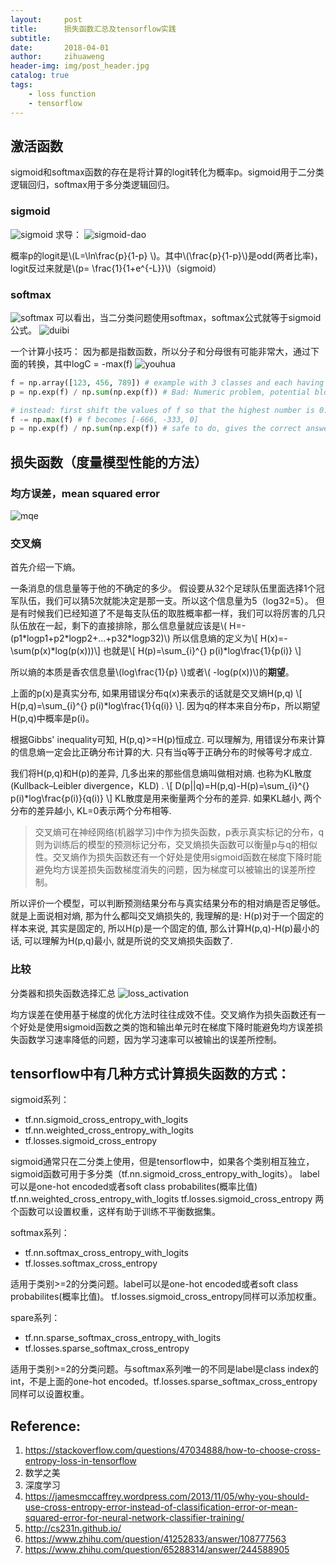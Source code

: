 ```yaml
---
layout:     post
title:      损失函数汇总及tensorflow实践
subtitle:   
date:       2018-04-01
author:     zihuaweng
header-img: img/post_header.jpg
catalog: true
tags:
    - loss function
    - tensorflow
---
```


## 激活函数
sigmoid和softmax函数的存在是将计算的logit转化为概率p。sigmoid用于二分类逻辑回归，softmax用于多分类逻辑回归。

### sigmoid
![sigmoid](http://zihuaweng.github.io/post_images/loss/sigmoid.png)
求导：
![sigmoid-dao](http://zihuaweng.github.io/post_images/loss/sigmoid-dao.png)

概率p的logit是\\(L=\ln\frac{p}{1-p} \\)。其中\\(\frac{p}{1-p}\\)是odd(两者比率)，logit反过来就是\\(p= \frac{1}{1+e^{-L}}\\)（sigmoid）

### softmax
![softmax](http://zihuaweng.github.io/post_images/loss/softmax.png)
可以看出，当二分类问题使用softmax，softmax公式就等于sigmoid公式。
![duibi](http://zihuaweng.github.io/post_images/loss/duibi.png)

一个计算小技巧：
因为都是指数函数，所以分子和分母很有可能非常大，通过下面的转换，其中logC = -max(f)
![youhua](http://zihuaweng.github.io/post_images/loss/youhua.png)
~~~python
f = np.array([123, 456, 789]) # example with 3 classes and each having large scores
p = np.exp(f) / np.sum(np.exp(f)) # Bad: Numeric problem, potential blowup

# instead: first shift the values of f so that the highest number is 0:
f -= np.max(f) # f becomes [-666, -333, 0]
p = np.exp(f) / np.sum(np.exp(f)) # safe to do, gives the correct answer
~~~

## 损失函数（度量模型性能的方法）

### 均方误差，mean squared error
![mqe](http://zihuaweng.github.io/post_images/loss/mqe.png)


### 交叉熵
首先介绍一下熵。

一条消息的信息量等于他的不确定的多少。
假设要从32个足球队伍里面选择1个冠军队伍，我们可以猜5次就能决定是那一支。所以这个信息量为5（log32=5）。
但是有时候我们已经知道了不是每支队伍的取胜概率都一样，我们可以将厉害的几只队伍放在一起，剩下的直接排除，那么信息量就应该是\\( H=-(p1\*logp1+p2\*logp2+...+p32\*logp32)\\)
所以信息熵的定义为\\[ H(x)=-\sum(p(x)\*log(p(x)))\\]
也就是\\[ H(p)=\sum_{i}^{} p(i)*log\frac{1}{p(i)} \\]

所以熵的本质是香农信息量\\(log\frac{1}{p} \\)或者\\( -log(p(x))\\)的**期望**。

上面的p(x)是真实分布, 如果用错误分布q(x)来表示的话就是交叉熵H(p,q)
\\[ H(p,q)=\sum_{i}^{} p(i)*log\frac{1}{q(i)} \\].
因为q的样本来自分布p，所以期望H(p,q)中概率是p(i)。

根据Gibbs' inequality可知, H(p,q)>=H(p)恒成立. 可以理解为, 用错误分布来计算的信息熵一定会比正确分布计算的大.
只有当q等于正确分布的时候等号才成立.

我们将H(p,q)和H(p)的差异, 几多出来的那些信息熵叫做相对熵. 也称为KL散度(Kullback–Leibler divergence，KLD) .
\\[ D(p||q)=H(p,q)-H(p)=\sum_{i}^{} p(i)*log\frac{p(i)}{q(i)} \\]
KL散度是用来衡量两个分布的差异. 如果KL越小, 两个分布的差异越小, KL=0表示两个分布相等.

> 交叉熵可在神经网络(机器学习)中作为损失函数，p表示真实标记的分布，q则为训练后的模型的预测标记分布，交叉熵损失函数可以衡量p与q的相似性。交叉熵作为损失函数还有一个好处是使用sigmoid函数在梯度下降时能避免均方误差损失函数梯度消失的问题，因为梯度可以被输出的误差所控制。

所以评价一个模型，可以判断预测结果分布与真实结果分布的相对熵是否足够低。就是上面说相对熵, 那为什么都叫交叉熵损失的, 我理解的是:
H(p)对于一个固定的样本来说, 其实是固定的, 所以H(p)是一个固定的值, 那么计算H(p,q)-H(p)最小的话, 可以理解为H(p,q)最小, 就是所说的交叉熵损失函数了.


### 比较
分类器和损失函数选择汇总
![loss_activation](http://zihuaweng.github.io/post_images/loss/loss_activation.png)

均方误差在使用基于梯度的优化方法时往往成效不佳。交叉熵作为损失函数还有一个好处是使用sigmoid函数之类的饱和输出单元时在梯度下降时能避免均方误差损失函数学习速率降低的问题，因为学习速率可以被输出的误差所控制。

## tensorflow中有几种方式计算损失函数的方式：

sigmoid系列：
- tf.nn.sigmoid_cross_entropy_with_logits
- tf.nn.weighted_cross_entropy_with_logits
- tf.losses.sigmoid_cross_entropy

sigmoid通常只在二分类上使用，但是tensorflow中，如果各个类别相互独立，sigmoid函数可用于多分类（tf.nn.sigmoid_cross_entropy_with_logits）。
label可以是one-hot encoded或者soft class probabilites(概率比值)
tf.nn.weighted_cross_entropy_with_logits
tf.losses.sigmoid_cross_entropy 两个函数可以设置权重，这样有助于训练不平衡数据集。

softmax系列：
- tf.nn.softmax_cross_entropy_with_logits
- tf.losses.softmax_cross_entropy

适用于类别>=2的分类问题。label可以是one-hot encoded或者soft class probabilites(概率比值)。
tf.losses.sigmoid_cross_entropy同样可以添加权重。

spare系列：
- tf.nn.sparse_softmax_cross_entropy_with_logits
- tf.losses.sparse_softmax_cross_entropy

适用于类别>=2的分类问题。与softmax系列唯一的不同是label是class index的int，不是上面的one-hot encoded。tf.losses.sparse_softmax_cross_entropy同样可以设置权重。



## Reference:
1. https://stackoverflow.com/questions/47034888/how-to-choose-cross-entropy-loss-in-tensorflow
2. 数学之美
3. 深度学习
3. https://jamesmccaffrey.wordpress.com/2013/11/05/why-you-should-use-cross-entropy-error-instead-of-classification-error-or-mean-squared-error-for-neural-network-classifier-training/
3. http://cs231n.github.io/
3. https://www.zhihu.com/question/41252833/answer/108777563
3. https://www.zhihu.com/question/65288314/answer/244588905



